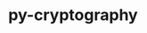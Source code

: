 ---
title: "py-cryptography"
layout: cache
categories: [package, develop]
meta: {"compilers": ["none"], "num_specs": 88, "num_specs_by_stack": {"e4s-neoverse-v2": 34, "radiuss": 20, "root": 88}, "oss": ["ubuntu18.04", "ubuntu22.04"], "platforms": ["linux"], "stacks": ["e4s-neoverse-v2", "radiuss", "root"], "targets": ["neoverse_v2", "x86_64_v3"], "versions": ["43.0.3"]}
spec_details: [{"compiler": "none", "hash": "2l5hjqo47kmlndu7qp2pcqon3pyvwkjg", "os": "ubuntu22.04", "platform": "linux", "size": "-", "stacks": ["root"], "target": "x86_64_v3", "variants": ["build_system=python_pip"], "versions": ["43.0.3"]}, {"compiler": "none", "hash": "3ibfuwotwdyeqdrbb7kxduso7ntnfvdz", "os": "ubuntu22.04", "platform": "linux", "size": "-", "stacks": ["e4s-neoverse-v2", "root"], "target": "neoverse_v2", "variants": ["build_system=python_pip"], "versions": ["43.0.3"]}, {"compiler": "none", "hash": "3mc2ur547hu4mmyreuhixigls6awyxoa", "os": "ubuntu22.04", "platform": "linux", "size": "-", "stacks": ["e4s-neoverse-v2", "root"], "target": "neoverse_v2", "variants": ["build_system=python_pip"], "versions": ["43.0.3"]}, {"compiler": "none", "hash": "3rz7g2rkvhe2sykgmgt47g44oepyes3d", "os": "ubuntu22.04", "platform": "linux", "size": "-", "stacks": ["root"], "target": "x86_64_v3", "variants": ["build_system=python_pip"], "versions": ["43.0.3"]}, {"compiler": "none", "hash": "3w5tpxnrwsgreah4xr6vb7n5466ch7lu", "os": "ubuntu22.04", "platform": "linux", "size": "-", "stacks": ["root"], "target": "x86_64_v3", "variants": ["build_system=python_pip"], "versions": ["43.0.3"]}, {"compiler": "none", "hash": "3yvr5hgso6vdlnkyiv4yqndsff5htwwj", "os": "ubuntu22.04", "platform": "linux", "size": "-", "stacks": ["root"], "target": "x86_64_v3", "variants": ["build_system=python_pip"], "versions": ["43.0.3"]}, {"compiler": "none", "hash": "57gdshvwjir5padqa4wsg2egvoeaswcc", "os": "ubuntu22.04", "platform": "linux", "size": "-", "stacks": ["root"], "target": "x86_64_v3", "variants": ["build_system=python_pip"], "versions": ["43.0.3"]}, {"compiler": "none", "hash": "5bhhaxnn2c4sgm5qdu6sogru4pqjonsj", "os": "ubuntu22.04", "platform": "linux", "size": "-", "stacks": ["root"], "target": "x86_64_v3", "variants": ["build_system=python_pip"], "versions": ["43.0.3"]}, {"compiler": "none", "hash": "5ds7w77tweab7desuxpseiji4zor5j3w", "os": "ubuntu22.04", "platform": "linux", "size": "-", "stacks": ["e4s-neoverse-v2", "root"], "target": "neoverse_v2", "variants": ["build_system=python_pip"], "versions": ["43.0.3"]}, {"compiler": "none", "hash": "5r6chvneog5beybdodutklferibqui6i", "os": "ubuntu22.04", "platform": "linux", "size": "-", "stacks": ["root"], "target": "x86_64_v3", "variants": ["build_system=python_pip"], "versions": ["43.0.3"]}, {"compiler": "none", "hash": "5vxhrdvfx4j73gpi2ij4u2wsv6ojhv7h", "os": "ubuntu22.04", "platform": "linux", "size": "-", "stacks": ["root"], "target": "x86_64_v3", "variants": ["build_system=python_pip"], "versions": ["43.0.3"]}, {"compiler": "none", "hash": "6pjvsazfc2wb4xhkdztxbkvtkmcghlqh", "os": "ubuntu22.04", "platform": "linux", "size": "-", "stacks": ["root"], "target": "x86_64_v3", "variants": ["build_system=python_pip"], "versions": ["43.0.3"]}, {"compiler": "none", "hash": "6yxqiftqyxxwzxezshvlwfad5hhdj2hj", "os": "ubuntu18.04", "platform": "linux", "size": "-", "stacks": ["radiuss", "root"], "target": "x86_64_v3", "variants": ["build_system=python_pip"], "versions": ["43.0.3"]}, {"compiler": "none", "hash": "7auyrtiewedhlhxe6inkzwyplj5rjeao", "os": "ubuntu22.04", "platform": "linux", "size": "-", "stacks": ["e4s-neoverse-v2", "root"], "target": "neoverse_v2", "variants": ["build_system=python_pip"], "versions": ["43.0.3"]}, {"compiler": "none", "hash": "7ujbbkkpzfjyr7vcxahd42egrsdpv7sp", "os": "ubuntu18.04", "platform": "linux", "size": "-", "stacks": ["radiuss", "root"], "target": "x86_64_v3", "variants": ["build_system=python_pip"], "versions": ["43.0.3"]}, {"compiler": "none", "hash": "a3d6az44u3j5hrwuxkgnzq3oknc5j2uv", "os": "ubuntu22.04", "platform": "linux", "size": "-", "stacks": ["e4s-neoverse-v2", "root"], "target": "neoverse_v2", "variants": ["build_system=python_pip"], "versions": ["43.0.3"]}, {"compiler": "none", "hash": "a6kuj4xvkamguh4fnuhh2tmwdmed34wv", "os": "ubuntu18.04", "platform": "linux", "size": "-", "stacks": ["radiuss", "root"], "target": "x86_64_v3", "variants": ["build_system=python_pip"], "versions": ["43.0.3"]}, {"compiler": "none", "hash": "ajhx5s5ck7rfymt554bnt5ldc77fwnxy", "os": "ubuntu18.04", "platform": "linux", "size": "-", "stacks": ["radiuss", "root"], "target": "x86_64_v3", "variants": ["build_system=python_pip"], "versions": ["43.0.3"]}, {"compiler": "none", "hash": "apet4rlmnom6tpfzitvpvuu6jutancbs", "os": "ubuntu18.04", "platform": "linux", "size": "-", "stacks": ["radiuss", "root"], "target": "x86_64_v3", "variants": ["build_system=python_pip"], "versions": ["43.0.3"]}, {"compiler": "none", "hash": "arc23u3hwoc54uzel7cqcl52kitg2dd3", "os": "ubuntu18.04", "platform": "linux", "size": "-", "stacks": ["radiuss", "root"], "target": "x86_64_v3", "variants": ["build_system=python_pip"], "versions": ["43.0.3"]}, {"compiler": "none", "hash": "avszcmcziaw53e6wmr3gtawhr5jnlbi7", "os": "ubuntu18.04", "platform": "linux", "size": "-", "stacks": ["radiuss", "root"], "target": "x86_64_v3", "variants": ["build_system=python_pip"], "versions": ["43.0.3"]}, {"compiler": "none", "hash": "bi7u2vy6qhd2r6xq7vticzzcudzldkn2", "os": "ubuntu22.04", "platform": "linux", "size": "-", "stacks": ["e4s-neoverse-v2", "root"], "target": "neoverse_v2", "variants": ["build_system=python_pip"], "versions": ["43.0.3"]}, {"compiler": "none", "hash": "cbr4j6cpnbqrput6f7knx5xhnfngidx5", "os": "ubuntu18.04", "platform": "linux", "size": "-", "stacks": ["radiuss", "root"], "target": "x86_64_v3", "variants": ["build_system=python_pip"], "versions": ["43.0.3"]}, {"compiler": "none", "hash": "cwgppywzjkiytawey5kxce3mjapbeljs", "os": "ubuntu18.04", "platform": "linux", "size": "-", "stacks": ["radiuss", "root"], "target": "x86_64_v3", "variants": ["build_system=python_pip"], "versions": ["43.0.3"]}, {"compiler": "none", "hash": "cyhhwp7v55pnhui3esbtgceyrysxxlcn", "os": "ubuntu22.04", "platform": "linux", "size": "-", "stacks": ["root"], "target": "x86_64_v3", "variants": ["build_system=python_pip"], "versions": ["43.0.3"]}, {"compiler": "none", "hash": "dikonvfcrpncntpsp4zkkuqfqkgp433o", "os": "ubuntu22.04", "platform": "linux", "size": "-", "stacks": ["e4s-neoverse-v2", "root"], "target": "neoverse_v2", "variants": ["build_system=python_pip"], "versions": ["43.0.3"]}, {"compiler": "none", "hash": "dt6d7zftgufbkl652lp4i3i35cd77hgu", "os": "ubuntu22.04", "platform": "linux", "size": "-", "stacks": ["e4s-neoverse-v2", "root"], "target": "neoverse_v2", "variants": ["build_system=python_pip"], "versions": ["43.0.3"]}, {"compiler": "none", "hash": "dvk2njlce7bvvzai2id74tbwmpusbg2s", "os": "ubuntu22.04", "platform": "linux", "size": "-", "stacks": ["root"], "target": "x86_64_v3", "variants": ["build_system=python_pip"], "versions": ["43.0.3"]}, {"compiler": "none", "hash": "e3ll2isp5bjuompprwyerdshkvhamnce", "os": "ubuntu22.04", "platform": "linux", "size": "-", "stacks": ["e4s-neoverse-v2", "root"], "target": "neoverse_v2", "variants": ["build_system=python_pip"], "versions": ["43.0.3"]}, {"compiler": "none", "hash": "e7vtrcfyq7r7mxkbm73hfo7unq6dj3kj", "os": "ubuntu22.04", "platform": "linux", "size": "-", "stacks": ["root"], "target": "x86_64_v3", "variants": ["build_system=python_pip"], "versions": ["43.0.3"]}, {"compiler": "none", "hash": "f2hn2bokkgrr4dw54zawo2geusvz46g6", "os": "ubuntu22.04", "platform": "linux", "size": "-", "stacks": ["e4s-neoverse-v2", "root"], "target": "neoverse_v2", "variants": ["build_system=python_pip"], "versions": ["43.0.3"]}, {"compiler": "none", "hash": "f2mh3un3dmy3zbayvhe52q4vjvrcmut5", "os": "ubuntu18.04", "platform": "linux", "size": "-", "stacks": ["radiuss", "root"], "target": "x86_64_v3", "variants": ["build_system=python_pip"], "versions": ["43.0.3"]}, {"compiler": "none", "hash": "fclx3qillh3nnmavwxcdjrbq6vldgiff", "os": "ubuntu22.04", "platform": "linux", "size": "-", "stacks": ["root"], "target": "x86_64_v3", "variants": ["build_system=python_pip"], "versions": ["43.0.3"]}, {"compiler": "none", "hash": "fjeqoef4e6ljc3hf2umdkjv3rdc2qqcb", "os": "ubuntu22.04", "platform": "linux", "size": "-", "stacks": ["e4s-neoverse-v2", "root"], "target": "neoverse_v2", "variants": ["build_system=python_pip"], "versions": ["43.0.3"]}, {"compiler": "none", "hash": "fnzr4onbi3uqd3sfeskucilq5kge24qq", "os": "ubuntu22.04", "platform": "linux", "size": "-", "stacks": ["e4s-neoverse-v2", "root"], "target": "neoverse_v2", "variants": ["build_system=python_pip"], "versions": ["43.0.3"]}, {"compiler": "none", "hash": "fpz6ljdhlbpyglztt2cx4f3khq6psdxn", "os": "ubuntu22.04", "platform": "linux", "size": "-", "stacks": ["root"], "target": "x86_64_v3", "variants": ["build_system=python_pip"], "versions": ["43.0.3"]}, {"compiler": "none", "hash": "ftkqafczlhzb3dszee7qxkiq3tw7oxyg", "os": "ubuntu22.04", "platform": "linux", "size": "-", "stacks": ["root"], "target": "x86_64_v3", "variants": ["build_system=python_pip"], "versions": ["43.0.3"]}, {"compiler": "none", "hash": "g6uuzdgnbbpk5vwtcwz53g2yanb7knt5", "os": "ubuntu22.04", "platform": "linux", "size": "-", "stacks": ["root"], "target": "x86_64_v3", "variants": ["build_system=python_pip"], "versions": ["43.0.3"]}, {"compiler": "none", "hash": "gqhpxqm74kpn65zwhvltgfwu4wa6uqyn", "os": "ubuntu22.04", "platform": "linux", "size": "-", "stacks": ["e4s-neoverse-v2", "root"], "target": "neoverse_v2", "variants": ["build_system=python_pip"], "versions": ["43.0.3"]}, {"compiler": "none", "hash": "hiir6n47jbmf53dzfbxt66dalyx5m6eb", "os": "ubuntu22.04", "platform": "linux", "size": "-", "stacks": ["e4s-neoverse-v2", "root"], "target": "neoverse_v2", "variants": ["build_system=python_pip"], "versions": ["43.0.3"]}, {"compiler": "none", "hash": "hppsi64w7cmunrznj7crhxkt46a2mnl5", "os": "ubuntu22.04", "platform": "linux", "size": "-", "stacks": ["e4s-neoverse-v2", "root"], "target": "neoverse_v2", "variants": ["build_system=python_pip"], "versions": ["43.0.3"]}, {"compiler": "none", "hash": "hrlv7j2vhah3a5whvxmknwuceigp3mpc", "os": "ubuntu22.04", "platform": "linux", "size": "-", "stacks": ["root"], "target": "x86_64_v3", "variants": ["build_system=python_pip"], "versions": ["43.0.3"]}, {"compiler": "none", "hash": "hsupa6zda2gvfjxzr7uiu2qgkmld6ybn", "os": "ubuntu18.04", "platform": "linux", "size": "-", "stacks": ["radiuss", "root"], "target": "x86_64_v3", "variants": ["build_system=python_pip"], "versions": ["43.0.3"]}, {"compiler": "none", "hash": "hugpxscbj3lrkvtquyf5he2d52ba4b2q", "os": "ubuntu22.04", "platform": "linux", "size": "-", "stacks": ["root"], "target": "x86_64_v3", "variants": ["build_system=python_pip"], "versions": ["43.0.3"]}, {"compiler": "none", "hash": "hxyns7goxmln6s4rthrb4iycggagbier", "os": "ubuntu22.04", "platform": "linux", "size": "-", "stacks": ["e4s-neoverse-v2", "root"], "target": "neoverse_v2", "variants": ["build_system=python_pip"], "versions": ["43.0.3"]}, {"compiler": "none", "hash": "i743nktljajsory6f3v3rpbi4e4hoyva", "os": "ubuntu22.04", "platform": "linux", "size": "-", "stacks": ["e4s-neoverse-v2", "root"], "target": "neoverse_v2", "variants": ["build_system=python_pip"], "versions": ["43.0.3"]}, {"compiler": "none", "hash": "ideoagcewthswd6h3fm7ysntturtdftq", "os": "ubuntu22.04", "platform": "linux", "size": "-", "stacks": ["root"], "target": "x86_64_v3", "variants": ["build_system=python_pip"], "versions": ["43.0.3"]}, {"compiler": "none", "hash": "iosboly4mmxxrxdktjayjqobeplsbsgq", "os": "ubuntu22.04", "platform": "linux", "size": "-", "stacks": ["root"], "target": "x86_64_v3", "variants": ["build_system=python_pip"], "versions": ["43.0.3"]}, {"compiler": "none", "hash": "izav6s7e7dknsiqvdd73oi2kw2go5366", "os": "ubuntu22.04", "platform": "linux", "size": "-", "stacks": ["e4s-neoverse-v2", "root"], "target": "neoverse_v2", "variants": ["build_system=python_pip"], "versions": ["43.0.3"]}, {"compiler": "none", "hash": "jwwa3f2oliqdbflhmh7fojqblt6k3kcf", "os": "ubuntu18.04", "platform": "linux", "size": "-", "stacks": ["radiuss", "root"], "target": "x86_64_v3", "variants": ["build_system=python_pip"], "versions": ["43.0.3"]}, {"compiler": "none", "hash": "kdymqlmd7wbdml37ek4eengkxozcw2dv", "os": "ubuntu22.04", "platform": "linux", "size": "-", "stacks": ["e4s-neoverse-v2", "root"], "target": "neoverse_v2", "variants": ["build_system=python_pip"], "versions": ["43.0.3"]}, {"compiler": "none", "hash": "liz3twrjfg7bbug6b3moj2bw66ffaya3", "os": "ubuntu22.04", "platform": "linux", "size": "-", "stacks": ["e4s-neoverse-v2", "root"], "target": "neoverse_v2", "variants": ["build_system=python_pip"], "versions": ["43.0.3"]}, {"compiler": "none", "hash": "llbwnaqgxymlfwcf7pabaqwk5nanca3d", "os": "ubuntu22.04", "platform": "linux", "size": "-", "stacks": ["e4s-neoverse-v2", "root"], "target": "neoverse_v2", "variants": ["build_system=python_pip"], "versions": ["43.0.3"]}, {"compiler": "none", "hash": "lqrjrc7yqyirvpno3g27e55pzjwc4fer", "os": "ubuntu22.04", "platform": "linux", "size": "-", "stacks": ["e4s-neoverse-v2", "root"], "target": "neoverse_v2", "variants": ["build_system=python_pip"], "versions": ["43.0.3"]}, {"compiler": "none", "hash": "m3zllue477ieg6ur5oh6ea4jyrsin5vh", "os": "ubuntu22.04", "platform": "linux", "size": "-", "stacks": ["root"], "target": "x86_64_v3", "variants": ["build_system=python_pip"], "versions": ["43.0.3"]}, {"compiler": "none", "hash": "m6terhuyo3dfxh4oe6pl3yrkqwqiea3f", "os": "ubuntu22.04", "platform": "linux", "size": "-", "stacks": ["e4s-neoverse-v2", "root"], "target": "neoverse_v2", "variants": ["build_system=python_pip"], "versions": ["43.0.3"]}, {"compiler": "none", "hash": "mlalimy3km3irfjn6w2frinwwkjj5pzi", "os": "ubuntu22.04", "platform": "linux", "size": "-", "stacks": ["root"], "target": "x86_64_v3", "variants": ["build_system=python_pip"], "versions": ["43.0.3"]}, {"compiler": "none", "hash": "mtzticmj7tw3hqbn7v7ix7ngmnal2276", "os": "ubuntu22.04", "platform": "linux", "size": "-", "stacks": ["e4s-neoverse-v2", "root"], "target": "neoverse_v2", "variants": ["build_system=python_pip"], "versions": ["43.0.3"]}, {"compiler": "none", "hash": "n7fdywxizj6s2iieg6xh355t4cijlrrj", "os": "ubuntu22.04", "platform": "linux", "size": "-", "stacks": ["root"], "target": "x86_64_v3", "variants": ["build_system=python_pip"], "versions": ["43.0.3"]}, {"compiler": "none", "hash": "na2ynza3yr6xpg66ablsvwsradjyirdr", "os": "ubuntu22.04", "platform": "linux", "size": "-", "stacks": ["root"], "target": "x86_64_v3", "variants": ["build_system=python_pip"], "versions": ["43.0.3"]}, {"compiler": "none", "hash": "nc3fplprjkhumb2wpges35uuzalq7bte", "os": "ubuntu18.04", "platform": "linux", "size": "-", "stacks": ["radiuss", "root"], "target": "x86_64_v3", "variants": ["build_system=python_pip"], "versions": ["43.0.3"]}, {"compiler": "none", "hash": "nfdsozrt7dc2lxqtsbt42nrp2tk5licq", "os": "ubuntu22.04", "platform": "linux", "size": "-", "stacks": ["root"], "target": "x86_64_v3", "variants": ["build_system=python_pip"], "versions": ["43.0.3"]}, {"compiler": "none", "hash": "ns4storgvekcb5sdzb5i47x4k6duk5d7", "os": "ubuntu22.04", "platform": "linux", "size": "-", "stacks": ["e4s-neoverse-v2", "root"], "target": "neoverse_v2", "variants": ["build_system=python_pip"], "versions": ["43.0.3"]}, {"compiler": "none", "hash": "nvijrvbcdtmfpntfadympvqbeym4gxcm", "os": "ubuntu18.04", "platform": "linux", "size": "-", "stacks": ["radiuss", "root"], "target": "x86_64_v3", "variants": ["build_system=python_pip"], "versions": ["43.0.3"]}, {"compiler": "none", "hash": "oattoiks2aokunyqn7iooatnhkqketbq", "os": "ubuntu18.04", "platform": "linux", "size": "-", "stacks": ["radiuss", "root"], "target": "x86_64_v3", "variants": ["build_system=python_pip"], "versions": ["43.0.3"]}, {"compiler": "none", "hash": "opgziwrrr5wwqkd5bdegqbv7frhyects", "os": "ubuntu22.04", "platform": "linux", "size": "-", "stacks": ["e4s-neoverse-v2", "root"], "target": "neoverse_v2", "variants": ["build_system=python_pip"], "versions": ["43.0.3"]}, {"compiler": "none", "hash": "or2fihkkybqda4hq4ehegiokkfwzwb4w", "os": "ubuntu22.04", "platform": "linux", "size": "-", "stacks": ["root"], "target": "x86_64_v3", "variants": ["build_system=python_pip"], "versions": ["43.0.3"]}, {"compiler": "none", "hash": "ouqren7ru5252lq6mmgqtxnppqgczk7a", "os": "ubuntu22.04", "platform": "linux", "size": "-", "stacks": ["root"], "target": "x86_64_v3", "variants": ["build_system=python_pip"], "versions": ["43.0.3"]}, {"compiler": "none", "hash": "p2aqoccjss5rnrynbeyarzbr7xwklcap", "os": "ubuntu22.04", "platform": "linux", "size": "-", "stacks": ["e4s-neoverse-v2", "root"], "target": "neoverse_v2", "variants": ["build_system=python_pip"], "versions": ["43.0.3"]}, {"compiler": "none", "hash": "pgj6bnhtphfbdotqol2567xfissvzrif", "os": "ubuntu22.04", "platform": "linux", "size": "-", "stacks": ["e4s-neoverse-v2", "root"], "target": "neoverse_v2", "variants": ["build_system=python_pip"], "versions": ["43.0.3"]}, {"compiler": "none", "hash": "qs7tu6qd446wsbkvuqdgu3ecujfimzgo", "os": "ubuntu18.04", "platform": "linux", "size": "-", "stacks": ["radiuss", "root"], "target": "x86_64_v3", "variants": ["build_system=python_pip"], "versions": ["43.0.3"]}, {"compiler": "none", "hash": "qxvoy7dqjpvnj7i3xypka4epeewcbemt", "os": "ubuntu18.04", "platform": "linux", "size": "-", "stacks": ["radiuss", "root"], "target": "x86_64_v3", "variants": ["build_system=python_pip"], "versions": ["43.0.3"]}, {"compiler": "none", "hash": "r2awwtznuw7d6mwlmbqo6w235j2hs5yb", "os": "ubuntu22.04", "platform": "linux", "size": "-", "stacks": ["e4s-neoverse-v2", "root"], "target": "neoverse_v2", "variants": ["build_system=python_pip"], "versions": ["43.0.3"]}, {"compiler": "none", "hash": "shfbyj6rv2gj2nvjmuyirzevyayyppm7", "os": "ubuntu22.04", "platform": "linux", "size": "-", "stacks": ["root"], "target": "x86_64_v3", "variants": ["build_system=python_pip"], "versions": ["43.0.3"]}, {"compiler": "none", "hash": "sl3fbk7ie6f35vpsqkm35t3bvim2x4ql", "os": "ubuntu22.04", "platform": "linux", "size": "-", "stacks": ["root"], "target": "x86_64_v3", "variants": ["build_system=python_pip"], "versions": ["43.0.3"]}, {"compiler": "none", "hash": "tji5dfwn6kzyo6jnffoq67uifbnxomlv", "os": "ubuntu22.04", "platform": "linux", "size": "-", "stacks": ["e4s-neoverse-v2", "root"], "target": "neoverse_v2", "variants": ["build_system=python_pip"], "versions": ["43.0.3"]}, {"compiler": "none", "hash": "tozjtyh5o7ujltunzi3euzl7ebcpjqnr", "os": "ubuntu18.04", "platform": "linux", "size": "-", "stacks": ["radiuss", "root"], "target": "x86_64_v3", "variants": ["build_system=python_pip"], "versions": ["43.0.3"]}, {"compiler": "none", "hash": "vzsmvfo6qqb6cvt7nzycxxzl2kct3jx7", "os": "ubuntu18.04", "platform": "linux", "size": "-", "stacks": ["radiuss", "root"], "target": "x86_64_v3", "variants": ["build_system=python_pip"], "versions": ["43.0.3"]}, {"compiler": "none", "hash": "waiiwachhrrdjcrjbx2mgg3qofgdqbqe", "os": "ubuntu22.04", "platform": "linux", "size": "-", "stacks": ["e4s-neoverse-v2", "root"], "target": "neoverse_v2", "variants": ["build_system=python_pip"], "versions": ["43.0.3"]}, {"compiler": "none", "hash": "wbdynr4ikd6iwxsphjbnyzlivhayhbaw", "os": "ubuntu22.04", "platform": "linux", "size": "-", "stacks": ["e4s-neoverse-v2", "root"], "target": "neoverse_v2", "variants": ["build_system=python_pip"], "versions": ["43.0.3"]}, {"compiler": "none", "hash": "wd7vuxkym43rkr6ovkkeygnyyyiuhpjo", "os": "ubuntu22.04", "platform": "linux", "size": "-", "stacks": ["root"], "target": "x86_64_v3", "variants": ["build_system=python_pip"], "versions": ["43.0.3"]}, {"compiler": "none", "hash": "xc53jjpbtlciruc6hc6czwwzc3yxfc6f", "os": "ubuntu22.04", "platform": "linux", "size": "-", "stacks": ["e4s-neoverse-v2", "root"], "target": "neoverse_v2", "variants": ["build_system=python_pip"], "versions": ["43.0.3"]}, {"compiler": "none", "hash": "xqbwkp7me4wxwn3qlmbqzul3xby7xdmg", "os": "ubuntu22.04", "platform": "linux", "size": "-", "stacks": ["root"], "target": "x86_64_v3", "variants": ["build_system=python_pip"], "versions": ["43.0.3"]}, {"compiler": "none", "hash": "ydsv7xglhstz7q4r323xpyvco3ev474i", "os": "ubuntu22.04", "platform": "linux", "size": "-", "stacks": ["root"], "target": "x86_64_v3", "variants": ["build_system=python_pip"], "versions": ["43.0.3"]}, {"compiler": "none", "hash": "yri57kquducpgqrsttk364dp3brfojlj", "os": "ubuntu22.04", "platform": "linux", "size": "-", "stacks": ["root"], "target": "x86_64_v3", "variants": ["build_system=python_pip"], "versions": ["43.0.3"]}, {"compiler": "none", "hash": "yz3glhc5cpwjtruhvkadk6y4qg3ouibx", "os": "ubuntu22.04", "platform": "linux", "size": "-", "stacks": ["root"], "target": "x86_64_v3", "variants": ["build_system=python_pip"], "versions": ["43.0.3"]}, {"compiler": "none", "hash": "zqsymtq6liyp24p6y5ogvhmv3u3qgwqe", "os": "ubuntu18.04", "platform": "linux", "size": "-", "stacks": ["radiuss", "root"], "target": "x86_64_v3", "variants": ["build_system=python_pip"], "versions": ["43.0.3"]}, {"compiler": "none", "hash": "zyoqgveicw5vtmy7xzdln7i6cdoor3yi", "os": "ubuntu22.04", "platform": "linux", "size": "-", "stacks": ["e4s-neoverse-v2", "root"], "target": "neoverse_v2", "variants": ["build_system=python_pip"], "versions": ["43.0.3"]}]
---
